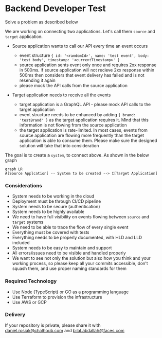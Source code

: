 
# Backend Developer Test

Solve a problem as described below

We are working on connecting two applications. Let's call them `source` and `target` application.

- Source application wants to call our API every time an event occurs
  - event structure `{ id: '<randomId>', name: 'test event', body: 'test body', timestamp: '<currentTimestamp>' }`
  - source application sents event only once and requires 2xx response in 500ms. If source application will not recieve 2xx response within 500ms then considers that event delivery has failed and is not resending it again
  - please mock the API calls from the source application

- Target application needs to receive all the events
  - target application is a GraphQL API - please mock API calls to the target application
  - event structure needs to be enhanced by adding `{ brand: 'testBrand' }` as the target application requires it. Mind that this information is not flowing from the source application
  - the target application is rate-limited. In most cases, events from source application are flowing more frequently than the target application is able to consume them. Please make sure the designed solution will take that into consideration

The goal is to create a `system`, to connect above. As shown in the below graph

```mermaid
graph LR
A[Source Applcation] -- System to be created --> C[Target Application]
```


### Considerations

- System needs to be working in the cloud
- Deployment must be through CI/CD pipeline
- System needs to be secure (authentication)
- System needs to be highly available
- We need to have full visibility on events flowing between `source` and `target` systems
- We need to be able to trace the flow of every single event
- Everything must be covered with tests
- Everything needs to be properly documented, with HLD and LLD included
- System needs to be easy to maintain and support
- All errors/issues need to be visible and handled properly
- We want to see not only the solution but also how you think and your working process, so please keep all your commits accessible, don't squash them, and use proper naming standards for them

### Required Technology

- Use Node (TypeScript) or GO as a programming language
- Use Terraform to provision the infrastructure
- Use AWS or GCP

### Delivery

If your repository is private, please share it with daniel.rosiak@chalhoub.com and bilal.abdallah@faces.com
